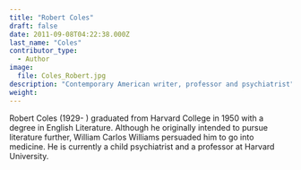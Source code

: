```yaml
---
title: "Robert Coles"
draft: false
date: 2011-09-08T04:22:38.000Z
last_name: "Coles"
contributor_type:
  - Author
image:
  file: Coles_Robert.jpg
description: "Contemporary American writer, professor and psychiatrist"
weight:
---
```


Robert Coles (1929- ) graduated from Harvard College in 1950 with a degree in English Literature. Although he originally intended to pursue literature further, William Carlos Williams persuaded him to go into medicine. He is currently a child psychiatrist and a professor at Harvard University.

